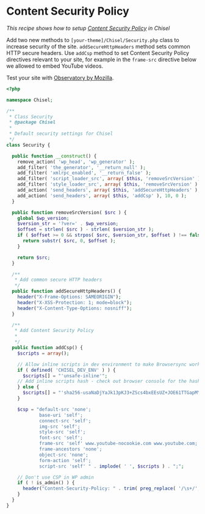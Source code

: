 # Content Security Policy

_This recipe shows how to setup [Content Security Policy](https://developer.mozilla.org/en-US/docs/Web/HTTP/Headers/Content-Security-Policy) in Chisel_

Add two new methods to `[your-theme]/Chisel/Security.php` class to increase security of the site. `addSecureHttpHeaders` method sets common HTTP secure headers. Use `addCsp` method to set Content Security Policy directives relevant to your site, for example in the `frame-src` directive below we allowed to embed YouTube videos.

Test your site with [Observatory by Mozilla](https://observatory.mozilla.org/).

```php
<?php

namespace Chisel;

/**
 * Class Security
 * @package Chisel
 *
 * Default security settings for Chisel
 */
class Security {

  public function __construct() {
    remove_action( 'wp_head', 'wp_generator' );
    add_filter( 'the_generator', '__return_null' );
    add_filter( 'xmlrpc_enabled', '__return_false' );
    add_filter( 'script_loader_src', array( $this, 'removeSrcVersion' ) );
    add_filter( 'style_loader_src', array( $this, 'removeSrcVersion' ) );
    add_action( 'send_headers', array( $this, 'addSecureHttpHeaders' ), 10, 0 );
    add_action( 'send_headers', array( $this, 'addCsp' ), 10, 0 );
  }

  public function removeSrcVersion( $src ) {
    global $wp_version;
    $version_str = '?ver=' . $wp_version;
    $offset = strlen( $src ) - strlen( $version_str );
    if ( $offset >= 0 && strpos( $src, $version_str, $offset ) !== false ) {
      return substr( $src, 0, $offset );
    }

    return $src;
  }

  /**
   * Add common secure HTTP headers
   */
  public function addSecureHttpHeaders() {
    header("X-Frame-Options: SAMEORIGIN");
    header("X-XSS-Protection: 1; mode=block");
    header("X-Content-Type-Options: nosniff");
  }

  /**
   * Add Content Security Policy
   *
   */
  public function addCsp() {
    $scripts = array();

    // Allow inline scripts in dev environment to make Browsersync work
    if ( defined( 'CHISEL_DEV_ENV' ) ) {
      $scripts[] = "'unsafe-inline'";
    // Add inline scripts hash - check out browser console for the hash of failing script or style
    } else {
      $scripts[] = "'sha256-usaNaDjYaJk13pKJ3+ZScs4bxEEsUZ+JOE61TTGapMY=' "; // no-js removal script
    }

    $csp = "default-src 'none';
            base-uri 'self';
            connect-src 'self';
            img-src 'self';
            style-src 'self';
            font-src 'self';
            frame-src 'self' www.youtube-nocookie.com www.youtube.com;
            frame-ancestors 'none';
            object-src 'none';
            form-action 'self';
            script-src 'self' " . implode( ' ', $scripts ) . ";";

    // Don't use CSP in WP admin
    if ( ! is_admin() ) {
      header("Content-Security-Policy: " . trim( preg_replace( '/\s+/', ' ', $csp ) ) );
    }
  }
}
```
